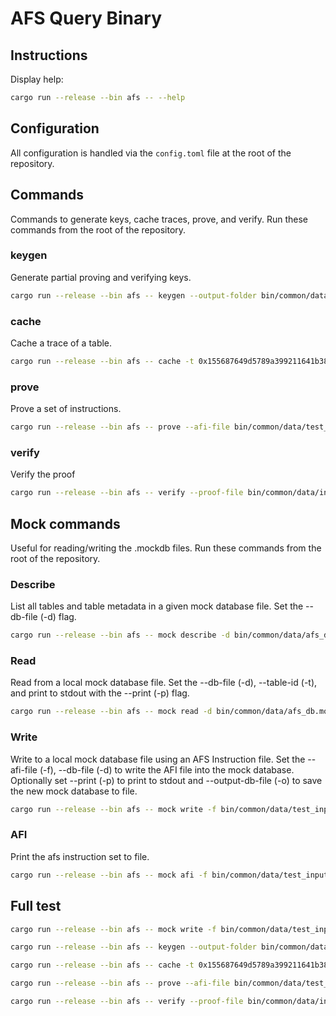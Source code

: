# AFS Query Binary

## Instructions

Display help:

```bash
cargo run --release --bin afs -- --help
```

## Configuration

All configuration is handled via the `config.toml` file at the root of the repository.

## Commands

Commands to generate keys, cache traces, prove, and verify. Run these commands from the root of the repository.

### keygen

Generate partial proving and verifying keys.

```bash
cargo run --release --bin afs -- keygen --output-folder bin/common/data
```

### cache

Cache a trace of a table.

```bash
cargo run --release --bin afs -- cache -t 0x155687649d5789a399211641b38bb93139f8ceca042466aa98e500a904657711 --db-file bin/common/data/input_file_32_1024.mockdb --output-folder bin/common/data
```

### prove

Prove a set of instructions.

```bash
cargo run --release --bin afs -- prove --afi-file bin/common/data/test_input_file_32_1024.afi --db-file bin/common/data/input_file_32_1024.mockdb --cache-folder bin/common/data --keys-folder bin/common/data
```

### verify

Verify the proof

```bash
cargo run --release --bin afs -- verify --proof-file bin/common/data/input_file_32_1024.mockdb.prove.bin --db-file bin/common/data/input_file_32_1024.mockdb --keys-folder bin/common/data
```

## Mock commands

Useful for reading/writing the .mockdb files. Run these commands from the root of the repository.

### Describe

List all tables and table metadata in a given mock database file. Set the --db-file (-d) flag.

```bash
cargo run --release --bin afs -- mock describe -d bin/common/data/afs_db.mockdb
```

### Read

Read from a local mock database file. Set the --db-file (-d), --table-id (-t), and print to stdout with the --print (-p) flag.

```bash
cargo run --release --bin afs -- mock read -d bin/common/data/afs_db.mockdb -t 5
```

### Write

Write to a local mock database file using an AFS Instruction file. Set the --afi-file (-f), --db-file (-d) to write the AFI file into the mock database. Optionally set --print (-p) to print to stdout and --output-db-file (-o) to save the new mock database to file.

```bash
cargo run --release --bin afs -- mock write -f bin/common/data/test_input_file_32_1024.afi -d bin/common/data/afs_db.mockdb -o bin/common/data/afs_db1.mockdb
```

### AFI

Print the afs instruction set to file.

```bash
cargo run --release --bin afs -- mock afi -f bin/common/data/test_input_file_32_1024.afi
```

## Full test

```bash
cargo run --release --bin afs -- mock write -f bin/common/data/test_input_file_32_1024.afi -o bin/common/data/input_file_32_1024.mockdb

cargo run --release --bin afs -- keygen --output-folder bin/common/data

cargo run --release --bin afs -- cache -t 0x155687649d5789a399211641b38bb93139f8ceca042466aa98e500a904657711 --db-file bin/common/data/input_file_32_1024.mockdb --output-folder bin/common/data

cargo run --release --bin afs -- prove --afi-file bin/common/data/test_input_file_32_1024.afi --db-file bin/common/data/input_file_32_1024.mockdb --cache-folder bin/common/data --keys-folder bin/common/data

cargo run --release --bin afs -- verify --proof-file bin/common/data/input_file_32_1024.mockdb.prove.bin --db-file bin/common/data/input_file_32_1024.mockdb --keys-folder bin/common/data
```
